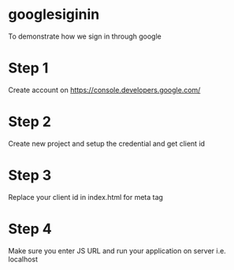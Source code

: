 # googlesiginin
To demonstrate how we sign in through google

# Step 1

Create account on https://console.developers.google.com/

# Step 2

Create new project and setup the credential and get client id

# Step 3

Replace your client id in index.html for meta tag

# Step 4

Make sure you enter JS URL and run your application on server i.e. localhost

